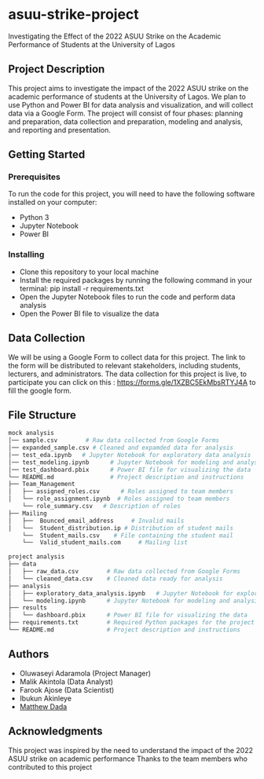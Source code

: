 # asuu-strike-project

Investigating the Effect of the 2022 ASUU Strike on the Academic Performance of Students at the University of Lagos

## Project Description

This project aims to investigate the impact of the 2022 ASUU strike on the academic performance of students at the University of Lagos. We plan to use Python and Power BI for data analysis and visualization, and will collect data via a Google Form. The project will consist of four phases: planning and preparation, data collection and preparation, modeling and analysis, and reporting and presentation.

## Getting Started

### Prerequisites

To run the code for this project, you will need to have the following software installed on your computer:

- Python 3
- Jupyter Notebook
- Power BI

### Installing

- Clone this repository to your local machine
- Install the required packages by running the following command in your terminal: pip install -r requirements.txt
- Open the Jupyter Notebook files to run the code and perform data analysis
- Open the Power BI file to visualize the data

## Data Collection

We will be using a Google Form to collect data for this project. The link to the form will be distributed to relevant stakeholders, including students, lecturers, and administrators. 
The data collection for this project is live, to participate you can click on this : https://forms.gle/1XZBC5EkMbsRTYJ4A to fill the google form.

## File Structure

```python
mock analysis
│── sample.csv        # Raw data collected from Google Forms
│── expanded_sample.csv # Cleaned and expamded data for analysis
│── test_eda.ipynb   # Jupyter Notebook for exploratory data analysis
│── test_modeling.ipynb      # Jupyter Notebook for modeling and analysis
│── test_dashboard.pbix      # Power BI file for visualizing the data
└── README.md                # Project description and instructions
├── Team_Management
│   ├── assigned_roles.csv      # Roles assigned to team members 
│   └── role_assignment.ipynb  # Roles assigned to team members 
    └── role_summary.csv   # Description of roles
├── Mailing 
│   ├──  Bounced_email_address     # Invalid mails 
│   └──  Student_distribution.ip # Distribution of student mails 
    └──  Student_mails.csv    # File containing the student mail 
    └──  Valid_student_mails.com     # Mailing list 

project analysis
├── data
│   ├── raw_data.csv        # Raw data collected from Google Forms
│   └── cleaned_data.csv    # Cleaned data ready for analysis
├── analysis
│   ├── exploratory_data_analysis.ipynb   # Jupyter Notebook for exploratory data analysis
│   └── modeling.ipynb      # Jupyter Notebook for modeling and analysis
├── results
│   └── dashboard.pbix      # Power BI file for visualizing the data
├── requirements.txt        # Required Python packages for the project
└── README.md               # Project description and instructions
```

## Authors

- Oluwaseyi Adaramola (Project Manager)
- Malik Akintola (Data Analyst)
- Farook Ajose (Data Scientist)
- Ibukun Akinleye 
- [Matthew Dada](https://github.com/MatthewDada/)

## Acknowledgments

This project was inspired by the need to understand the impact of the 2022 ASUU strike on academic performance
Thanks to the team members who contributed to this project
